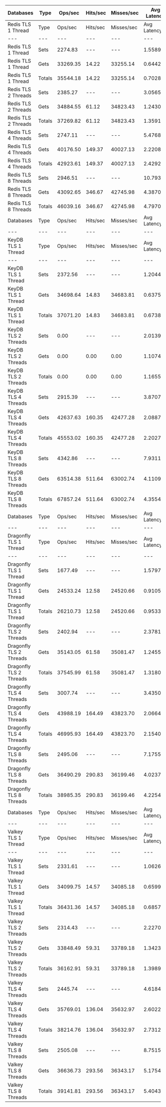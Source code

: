 | Databases | Type | Ops/sec | Hits/sec | Misses/sec | Avg Latency | p50 Latency | p99 Latency | p99.9 Latency | KB/sec |
| --- | --- | --- | --- | --- | --- | --- | --- | --- | --- |
| Redis TLS 1 Thread | Type | Ops/sec | Hits/sec | Misses/sec | Avg Latency | p50 Latency | p99 Latency | p99.9 Latency | KB/sec |
| --- | --- | --- | --- | --- | --- | --- | --- | --- | --- |
Redis TLS 1 Thread | Sets | 2274.83 | --- | --- | 1.55896 | 0.64700 | 35.58300 | 45.56700 | 117.72 |
Redis TLS 1 Thread | Gets | 33269.35 | 14.22 | 33255.14 | 0.64427 | 0.63900 | 0.99100 | 1.16700 | 1267.02 |
Redis TLS 1 Thread | Totals | 35544.18 | 14.22 | 33255.14 | 0.70281 | 0.63900 | 1.02300 | 29.56700 | 1384.74 |
Redis TLS 2 Threads | Sets | 2385.27 | --- | --- | 3.05651 | 1.11100 | 72.70300 | 90.62300 | 123.44 |
Redis TLS 2 Threads | Gets | 34884.55 | 61.12 | 34823.43 | 1.24306 | 1.11100 | 4.06300 | 5.53500 | 1328.90 |
Redis TLS 2 Threads | Totals | 37269.82 | 61.12 | 34823.43 | 1.35912 | 1.11100 | 4.15900 | 62.46300 | 1452.34 |
Redis TLS 4 Threads | Sets | 2747.11 | --- | --- | 5.47684 | 2.19100 | 135.16700 | 191.48700 | 142.16 |
Redis TLS 4 Threads | Gets | 40176.50 | 149.37 | 40027.13 | 2.22082 | 2.17500 | 4.28700 | 6.65500 | 1531.20 |
Redis TLS 4 Threads | Totals | 42923.61 | 149.37 | 40027.13 | 2.42921 | 2.17500 | 4.57500 | 110.07900 | 1673.36 |
Redis TLS 8 Threads | Sets | 2946.51 | --- | --- | 10.79318 | 4.31900 | 313.34300 | 387.07100 | 152.48 |
Redis TLS 8 Threads | Gets | 43092.65 | 346.67 | 42745.98 | 4.38701 | 4.31900 | 8.03100 | 11.83900 | 1643.97 |
Redis TLS 8 Threads | Totals | 46039.16 | 346.67 | 42745.98 | 4.79700 | 4.31900 | 8.38300 | 183.29500 | 1796.46 |
| Databases | Type | Ops/sec | Hits/sec | Misses/sec | Avg Latency | p50 Latency | p99 Latency | p99.9 Latency | KB/sec |
| --- | --- | --- | --- | --- | --- | --- | --- | --- | --- |
| KeyDB TLS 1 Thread | Type | Ops/sec | Hits/sec | Misses/sec | Avg Latency | p50 Latency | p99 Latency | p99.9 Latency | KB/sec |
| --- | --- | --- | --- | --- | --- | --- | --- | --- | --- |
KeyDB TLS 1 Thread | Sets | 2372.56 | --- | --- | 1.20449 | 0.63900 | 23.67900 | 33.53500 | 122.78 |
KeyDB TLS 1 Thread | Gets | 34698.64 | 14.83 | 34683.81 | 0.63752 | 0.63100 | 1.20700 | 2.02300 | 1321.45 |
KeyDB TLS 1 Thread | Totals | 37071.20 | 14.83 | 34683.81 | 0.67380 | 0.63100 | 1.24700 | 20.22300 | 1444.23 |
KeyDB TLS 2 Threads | Sets | 0.00 | --- | --- | 2.01396 | 1.05500 | 38.91100 | 52.99100 | 0.00 |
KeyDB TLS 2 Threads | Gets | 0.00 | 0.00 | 0.00 | 1.10749 | 1.05500 | 2.70300 | 3.80700 | 0.00 |
KeyDB TLS 2 Threads | Totals | 0.00 | 0.00 | 0.00 | 1.16550 | 1.05500 | 2.78300 | 30.84700 | 0.00 |
KeyDB TLS 4 Threads | Sets | 2915.39 | --- | --- | 3.87077 | 1.95900 | 79.87100 | 124.41500 | 150.87 |
KeyDB TLS 4 Threads | Gets | 42637.63 | 160.35 | 42477.28 | 2.08872 | 1.99100 | 4.92700 | 7.23100 | 1625.01 |
KeyDB TLS 4 Threads | Totals | 45553.02 | 160.35 | 42477.28 | 2.20278 | 1.99100 | 5.11900 | 60.41500 | 1775.88 |
KeyDB TLS 8 Threads | Sets | 4342.86 | --- | --- | 7.93114 | 3.93500 | 159.74300 | 228.35100 | 224.75 |
KeyDB TLS 8 Threads | Gets | 63514.38 | 511.64 | 63002.74 | 4.11092 | 3.87100 | 9.85500 | 12.67100 | 2423.06 |
KeyDB TLS 8 Threads | Totals | 67857.24 | 511.64 | 63002.74 | 4.35541 | 3.87100 | 10.11100 | 132.09500 | 2647.81 |
| Databases | Type | Ops/sec | Hits/sec | Misses/sec | Avg Latency | p50 Latency | p99 Latency | p99.9 Latency | KB/sec |
| --- | --- | --- | --- | --- | --- | --- | --- | --- | --- |
| Dragonfly TLS 1 Thread | Type | Ops/sec | Hits/sec | Misses/sec | Avg Latency | p50 Latency | p99 Latency | p99.9 Latency | KB/sec |
| --- | --- | --- | --- | --- | --- | --- | --- | --- | --- |
Dragonfly TLS 1 Thread | Sets | 1677.49 | --- | --- | 1.57976 | 0.90300 | 27.26300 | 40.44700 | 86.81 |
Dragonfly TLS 1 Thread | Gets | 24533.24 | 12.58 | 24520.66 | 0.91055 | 0.87900 | 1.92700 | 2.33500 | 934.33 |
Dragonfly TLS 1 Thread | Totals | 26210.73 | 12.58 | 24520.66 | 0.95338 | 0.87900 | 1.97500 | 21.24700 | 1021.14 |
Dragonfly TLS 2 Threads | Sets | 2402.94 | --- | --- | 2.37816 | 1.19900 | 47.87100 | 78.33500 | 124.35 |
Dragonfly TLS 2 Threads | Gets | 35143.05 | 61.58 | 35081.47 | 1.24556 | 1.16700 | 2.75100 | 3.59900 | 1338.75 |
Dragonfly TLS 2 Threads | Totals | 37545.99 | 61.58 | 35081.47 | 1.31804 | 1.16700 | 2.79900 | 35.07100 | 1463.10 |
Dragonfly TLS 4 Threads | Sets | 3007.74 | --- | --- | 3.43501 | 2.01500 | 58.87900 | 97.27900 | 155.65 |
Dragonfly TLS 4 Threads | Gets | 43988.19 | 164.49 | 43823.70 | 2.06645 | 1.96700 | 4.76700 | 6.52700 | 1676.47 |
Dragonfly TLS 4 Threads | Totals | 46995.93 | 164.49 | 43823.70 | 2.15404 | 1.97500 | 4.86300 | 43.26300 | 1832.12 |
Dragonfly TLS 8 Threads | Sets | 2495.06 | --- | --- | 7.17552 | 3.74300 | 138.23900 | 207.87100 | 129.12 |
Dragonfly TLS 8 Threads | Gets | 36490.29 | 290.83 | 36199.46 | 4.02376 | 3.71100 | 10.30300 | 15.80700 | 1392.07 |
Dragonfly TLS 8 Threads | Totals | 38985.35 | 290.83 | 36199.46 | 4.22548 | 3.71100 | 10.55900 | 107.51900 | 1521.19 |
| Databases | Type | Ops/sec | Hits/sec | Misses/sec | Avg Latency | p50 Latency | p99 Latency | p99.9 Latency | KB/sec |
| --- | --- | --- | --- | --- | --- | --- | --- | --- | --- |
| Valkey TLS 1 Thread | Type | Ops/sec | Hits/sec | Misses/sec | Avg Latency | p50 Latency | p99 Latency | p99.9 Latency | KB/sec |
| --- | --- | --- | --- | --- | --- | --- | --- | --- | --- |
Valkey TLS 1 Thread | Sets | 2331.61 | --- | --- | 1.06266 | 0.59900 | 18.30300 | 24.70300 | 120.66 |
Valkey TLS 1 Thread | Gets | 34099.75 | 14.57 | 34085.18 | 0.65998 | 0.57500 | 3.48700 | 6.87900 | 1298.64 |
Valkey TLS 1 Thread | Totals | 36431.36 | 14.57 | 34085.18 | 0.68575 | 0.57500 | 3.75900 | 14.39900 | 1419.30 |
Valkey TLS 2 Threads | Sets | 2314.43 | --- | --- | 2.22704 | 1.24700 | 39.67900 | 54.52700 | 119.77 |
Valkey TLS 2 Threads | Gets | 33848.49 | 59.31 | 33789.18 | 1.34233 | 1.23900 | 4.25500 | 8.12700 | 1289.44 |
Valkey TLS 2 Threads | Totals | 36162.91 | 59.31 | 33789.18 | 1.39895 | 1.23900 | 4.38300 | 30.84700 | 1409.21 |
Valkey TLS 4 Threads | Sets | 2445.74 | --- | --- | 4.61846 | 2.43100 | 92.15900 | 133.11900 | 126.57 |
Valkey TLS 4 Threads | Gets | 35769.01 | 136.04 | 35632.97 | 2.60224 | 2.44700 | 6.36700 | 8.89500 | 1363.25 |
Valkey TLS 4 Threads | Totals | 38214.76 | 136.04 | 35632.97 | 2.73128 | 2.44700 | 6.59100 | 69.63100 | 1489.81 |
Valkey TLS 8 Threads | Sets | 2505.08 | --- | --- | 8.75155 | 4.89500 | 167.93500 | 237.56700 | 129.64 |
Valkey TLS 8 Threads | Gets | 36636.73 | 293.56 | 36343.17 | 5.17545 | 4.89500 | 11.51900 | 15.16700 | 1397.67 |
Valkey TLS 8 Threads | Totals | 39141.81 | 293.56 | 36343.17 | 5.40432 | 4.89500 | 11.83900 | 123.90300 | 1527.31 |

